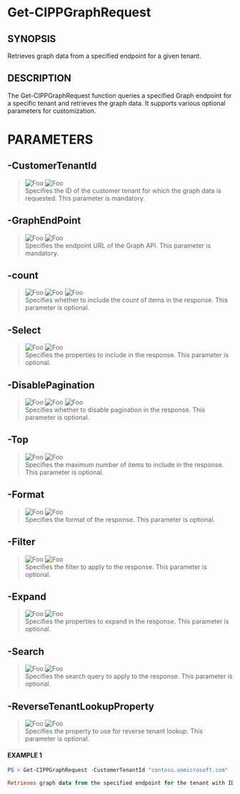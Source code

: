 # Get-CIPPGraphRequest
## SYNOPSIS
Retrieves graph data from a specified endpoint for a given tenant.
## DESCRIPTION
The Get-CIPPGraphRequest function queries a specified Graph endpoint for a specific tenant and retrieves the graph data. It supports various optional parameters for customization.
# PARAMETERS

## **-CustomerTenantId**
> ![Foo](https://img.shields.io/badge/Type-String-Blue?) ![Foo](https://img.shields.io/badge/Mandatory-TRUE-Red?) \
Specifies the ID of the customer tenant for which the graph data is requested. This parameter is mandatory.

  ## **-GraphEndPoint**
> ![Foo](https://img.shields.io/badge/Type-String-Blue?) ![Foo](https://img.shields.io/badge/Mandatory-TRUE-Red?) \
Specifies the endpoint URL of the Graph API. This parameter is mandatory.

  ## **-count**
> ![Foo](https://img.shields.io/badge/Type-Boolean-Blue?) ![Foo](https://img.shields.io/badge/Mandatory-FALSE-Green?) ![Foo](https://img.shields.io/badge/DefaultValue-False-Blue?color=5547a8)\
Specifies whether to include the count of items in the response. This parameter is optional.

  ## **-Select**
> ![Foo](https://img.shields.io/badge/Type-String-Blue?) ![Foo](https://img.shields.io/badge/Mandatory-FALSE-Green?) \
Specifies the properties to include in the response. This parameter is optional.

  ## **-DisablePagination**
> ![Foo](https://img.shields.io/badge/Type-Boolean-Blue?) ![Foo](https://img.shields.io/badge/Mandatory-FALSE-Green?) ![Foo](https://img.shields.io/badge/DefaultValue-False-Blue?color=5547a8)\
Specifies whether to disable pagination in the response. This parameter is optional.

  ## **-Top**
> ![Foo](https://img.shields.io/badge/Type-String-Blue?) ![Foo](https://img.shields.io/badge/Mandatory-FALSE-Green?) \
Specifies the maximum number of items to include in the response. This parameter is optional.

  ## **-Format**
> ![Foo](https://img.shields.io/badge/Type-String-Blue?) ![Foo](https://img.shields.io/badge/Mandatory-FALSE-Green?) \
Specifies the format of the response. This parameter is optional.

  ## **-Filter**
> ![Foo](https://img.shields.io/badge/Type-String-Blue?) ![Foo](https://img.shields.io/badge/Mandatory-FALSE-Green?) \
Specifies the filter to apply to the response. This parameter is optional.

  ## **-Expand**
> ![Foo](https://img.shields.io/badge/Type-String-Blue?) ![Foo](https://img.shields.io/badge/Mandatory-FALSE-Green?) \
Specifies the properties to expand in the response. This parameter is optional.

  ## **-Search**
> ![Foo](https://img.shields.io/badge/Type-String-Blue?) ![Foo](https://img.shields.io/badge/Mandatory-FALSE-Green?) \
Specifies the search query to apply to the response. This parameter is optional.

  ## **-ReverseTenantLookupProperty**
> ![Foo](https://img.shields.io/badge/Type-String-Blue?) ![Foo](https://img.shields.io/badge/Mandatory-FALSE-Green?) \
Specifies the property to use for reverse tenant lookup. This parameter is optional.

 #### EXAMPLE 1
```powershell
PS > Get-CIPPGraphRequest -CustomerTenantId "contoso.onmicrosoft.com" -GraphEndPoint "users" -Select "displayName,mail" -DisablePagination $true -Top 10

Retrieves graph data from the specified endpoint for the tenant with ID "contoso.onmicrosoft.com". The response includes only the "displayName" and "mail" properties, disables pagination, and includes a maximum of 10 items in the response.
```

